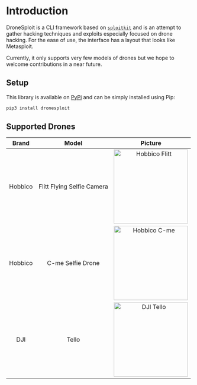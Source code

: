 # Introduction

DroneSploit is a CLI framework based on [`sploitkit`](https://github.com/dhondta/sploitkit) and is an attempt to gather hacking techniques and exploits especially focused on drone hacking. For the ease of use, the interface has a layout that looks like Metasploit.

Currently, it only supports very few models of drones but we hope to welcome contributions in a near future.

## Setup

This library is available on [PyPi](https://pypi.python.org/pypi/dronesploit/) and can be simply installed using Pip:

```sh
pip3 install dronesploit
```

## Supported Drones

**Brand** | **Model** | **Picture**
:---: | :---: | :---:
Hobbico | Flitt Flying Selfie Camera | <img src="https://m.media-amazon.com/images/I/71gnE+GH+vL._AC_SL1500_.jpg" alt="Hobbico Flitt" width="200"/>
Hobbico | C-me Selfie Drone | <img src="https://wacmag.com/sites/default/files/styles/article_desktop_x1_865x520_/public/2020-09/9_2.webp?itok=xTyOBeAA" alt="Hobbico C-me" width="200"/>
DJI | Tello | <img src="https://product3.djicdn.com/uploads/photos/33899/large_195b1c74-0da5-493f-9da7-21ff243d5874.jpg" alt="DJI Tello" width="200"/>

